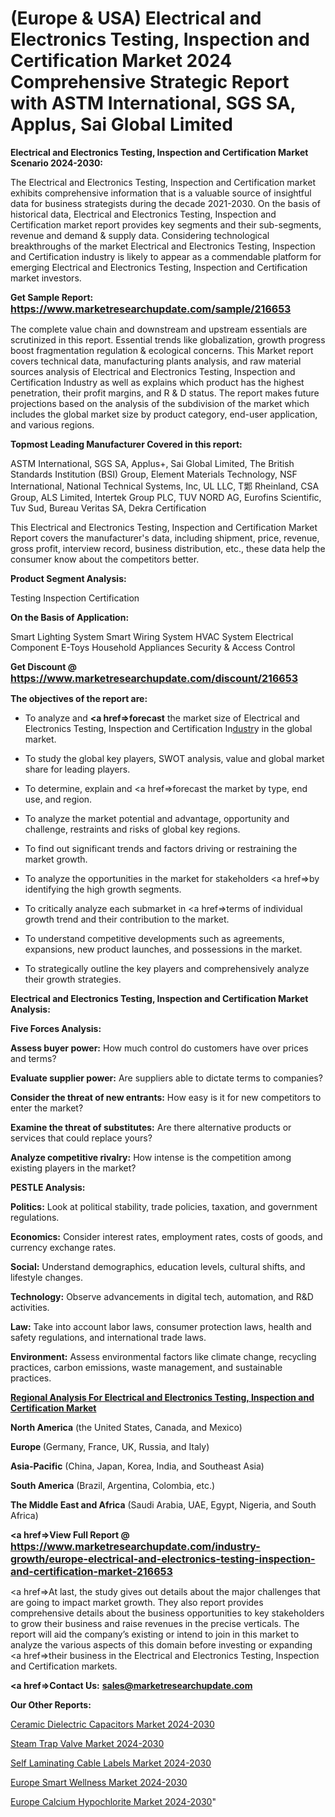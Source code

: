 # (Europe & USA) Electrical and Electronics Testing, Inspection and Certification Market 2024 Comprehensive Strategic Report with ASTM International, SGS SA, Applus, Sai Global Limited

<strong>Electrical and Electronics Testing, Inspection and Certification Market Scenario 2024-2030:</strong>

The Electrical and Electronics Testing, Inspection and Certification market exhibits comprehensive information that is a valuable source of insightful data for business strategists during the decade 2021-2030. On the basis of historical data, Electrical and Electronics Testing, Inspection and Certification market report provides key segments and their sub-segments, revenue and demand &amp; supply data. Considering technological breakthroughs of the market Electrical and Electronics Testing, Inspection and Certification industry is likely to appear as a commendable platform for emerging Electrical and Electronics Testing, Inspection and Certification market investors.

<strong>Get Sample Report: <a href=https://www.marketresearchupdate.com/sample/216653><font size=3 color=#0000ff>https://www.marketresearchupdate.com/sample/216653</font></a></strong>

The complete value chain and downstream and upstream essentials are scrutinized in this report. Essential trends like globalization, growth progress boost fragmentation regulation &amp; ecological concerns. This Market report covers technical data, manufacturing plants analysis, and raw material sources analysis of Electrical and Electronics Testing, Inspection and Certification Industry as well as explains which product has the highest penetration, their profit margins, and R & D status. The report makes future projections based on the analysis of the subdivision of the market which includes the global market size by product category, end-user application, and various regions.

<strong>Topmost Leading Manufacturer Covered in this report:</strong>

ASTM International, SGS SA, Applus+, Sai Global Limited, The British Standards Institution (BSI) Group, Element Materials Technology, NSF International, National Technical Systems, Inc, UL LLC, T郹 Rheinland, CSA Group, ALS Limited, Intertek Group PLC, TUV NORD AG, Eurofins Scientific, Tuv Sud, Bureau Veritas SA, Dekra Certification

This Electrical and Electronics Testing, Inspection and Certification Market Report covers the manufacturer's data, including shipment, price, revenue, gross profit, interview record, business distribution, etc., these data help the consumer know about the competitors better.

<strong>Product Segment Analysis: </strong>

Testing
Inspection
Certification

<strong>On the Basis of Application:</strong>

Smart Lighting System
Smart Wiring System
HVAC System
Electrical Component
E-Toys
Household Appliances
Security & Access Control

<strong>Get Discount @ <a href=https://www.marketresearchupdate.com/discount/216653><font size=3 color=#0000ff>https://www.marketresearchupdate.com/discount/216653</font></a></strong>

<strong><b>The objectives of the report are:</b></strong>

- To analyze and <strong><a href=><strong>forecast</strong></a></strong> the market size of Electrical and Electronics Testing, Inspection and Certification In<a href=ASDF991299>dustr</a>y in the global market.

- To study the global key players, SWOT analysis, value and global market share for leading players.

- To determine, explain and <a href=>forecast</a> the market by type, end use, and region.

- To analyze the market potential and advantage, opportunity and challenge, restraints and risks of global key regions.

- To find out significant trends and factors driving or restraining the market growth.

- To analyze the opportunities in the market for stakeholders <a href=>by</a> identifying the high growth segments.

- To critically analyze each submarket in <a href=>terms</a> of individual growth trend and their contribution to the market.

- To understand competitive developments such as agreements, expansions, new product launches, and possessions in the market.

- To strategically outline the key players and comprehensively analyze their growth strategies.

<strong>Electrical and Electronics Testing, Inspection and Certification Market Analysis:</strong>

<strong>Five Forces Analysis:</strong>

<strong>Assess buyer power:</strong> How much control do customers have over prices and terms?

<strong>Evaluate supplier power:</strong> Are suppliers able to dictate terms to companies?

<strong>Consider the threat of new entrants:</strong> How easy is it for new competitors to enter the market?

<strong>Examine the threat of substitutes:</strong> Are there alternative products or services that could replace yours?

<strong>Analyze competitive rivalry:</strong> How intense is the competition among existing players in the market?

<strong>PESTLE Analysis:</strong>

<strong>Politics:</strong> Look at political stability, trade policies, taxation, and government regulations.

<strong>Economics:</strong> Consider interest rates, employment rates, costs of goods, and currency exchange rates.

<strong>Social:</strong> Understand demographics, education levels, cultural shifts, and lifestyle changes.

<strong>Technology:</strong> Observe advancements in digital tech, automation, and R&D activities.

<strong>Law:</strong> Take into account labor laws, consumer protection laws, health and safety regulations, and international trade laws.

<strong>Environment:</strong> Assess environmental factors like climate change, recycling practices, carbon emissions, waste management, and sustainable practices.

<strong><u><b>Regional Analysis For Electrical and Electronics Testing, Inspection and Certification Market</b></u></strong>

<strong><b>North America</b></strong> (the United States, Canada, and Mexico)

<strong><b>Europe </b></strong>(Germany, France, UK, Russia, and Italy)

<strong><b>Asia-Pacific</b></strong> (China, Japan, Korea, India, and Southeast Asia)

<strong><b>South America</b></strong> (Brazil, Argentina, Colombia, etc.)

<strong><b>The Middle East and Africa</b></strong> (Saudi Arabia, UAE, Egypt, Nigeria, and South Africa)

<strong><a href=>View Full Report</a> @ <a href=https://www.marketresearchupdate.com/industry-growth/europe-electrical-and-electronics-testing-inspection-and-certification-market-216653><font size=3 color=#0000ff>https://www.marketresearchupdate.com/industry-growth/europe-electrical-and-electronics-testing-inspection-and-certification-market-216653</font></a></strong>

<a href=>At last,</a> the study gives out details about the major challenges that are going to impact market growth. They also report provides comprehensive details about the business opportunities to key stakeholders to grow their business and raise revenues in the precise verticals. The report will aid the company’s existing or intend to join in this market to analyze the various aspects of this domain before investing or expanding <a href=>their</a> business in the Electrical and Electronics Testing, Inspection and Certification markets.

<strong><a href=>Contact Us:</a></strong>
<strong>sales@marketresearchupdate.com</strong>

<strong>Our Other Reports:</strong>

<a href=https://www.linkedin.com/pulse/ceramic-dielectric-capacitors-market-has-huge>Ceramic Dielectric Capacitors Market 2024-2030</a>

<a href=https://www.linkedin.com/pulse/steam-trap-valve-market-sizing-up-anticipating>Steam Trap Valve Market 2024-2030</a>

<a href=https://www.linkedin.com/pulse/self-laminating-cable-labels-market-research>Self Laminating Cable Labels Market 2024-2030</a>

<a href=https://www.linkedin.com/pulse/europe-smart-wellness-market-2023-current-future-bla6f/>Europe Smart Wellness Market 2024-2030</a>

<a href=https://www.linkedin.com/pulse/europe-calcium-hypochlorite-market-research-mybdc/>Europe Calcium Hypochlorite Market 2024-2030</a>"
